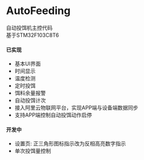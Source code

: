 # AutoFeeding  
自动投饵机主控代码  
基于STM32F103C8T6  

#### 已实现  
- 基本UI界面  
- 时间显示  
- 温度检测  
- 定时投饵  
- 饵料余量报警  
- 自动投饵计次  
- 接入阿里云物联网平台，实现APP端与设备端数据同步
- 支持APP端控制自动投饵动作启停

#### 开发中  
- 设置页: 正三角形图标指示改为反相高亮数字指示  
- 单次投饵量控制